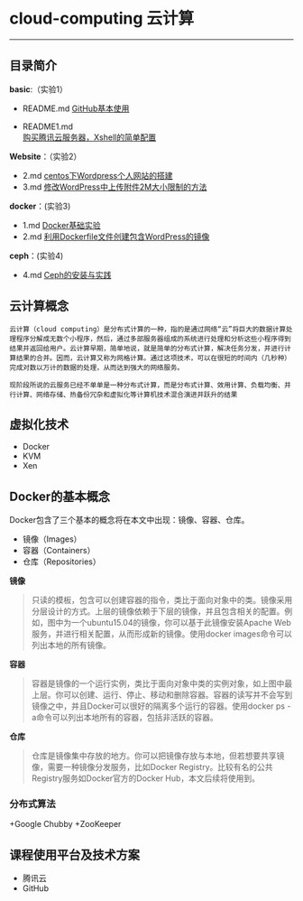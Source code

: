 # cloud-computing 云计算

***
## 目录简介

**basic**:（实验1）

+ README.md 
[GitHub基本使用](https://github.com/lyl10/cloud-computing/blob/master/basic/README.md)

+ README1.md  
[购买腾讯云服务器，Xshell的简单配置](https://github.com/lyl10/cloud-computing/blob/master/basic/README1.md)

**Website**：（实验2）

+ 2.md
[centos下Wordpress个人网站的搭建](https://github.com/lyl10/cloud-computing/blob/master/Website/2.md)
+ 3.md
[修改WordPress中上传附件2M大小限制的方法](https://github.com/lyl10/cloud-computing/blob/master/Website/3.md)

**docker**：(实验3)

+ 1.md
[Docker基础实验](https://github.com/lyl10/cloud-computing/blob/master/docker/1.md)
+ 2.md
[利用Dockerfile文件创建包含WordPress的镜像](https://github.com/lyl10/cloud-computing/blob/master/docker/2.md)

**ceph**：(实验4)
+ 4.md
[Ceph的安装与实践]()

## 云计算概念

    云计算（cloud computing）是分布式计算的一种，指的是通过网络“云”将巨大的数据计算处理程序分解成无数个小程序，然后，通过多部服务器组成的系统进行处理和分析这些小程序得到结果并返回给用户。云计算早期，简单地说，就是简单的分布式计算，解决任务分发，并进行计算结果的合并。因而，云计算又称为网格计算。通过这项技术，可以在很短的时间内（几秒种）完成对数以万计的数据的处理，从而达到强大的网络服务。

    现阶段所说的云服务已经不单单是一种分布式计算，而是分布式计算、效用计算、负载均衡、并行计算、网络存储、热备份冗杂和虚拟化等计算机技术混合演进并跃升的结果

## 虚拟化技术

+ Docker
+ KVM
+ Xen

## Docker的基本概念

Docker包含了三个基本的概念将在本文中出现：镜像、容器、仓库。

- 镜像（Images）
- 容器（Containers）
- 仓库（Repositories）

**镜像**

>只读的模板，包含可以创建容器的指令，类比于面向对象中的类。镜像采用分层设计的方式。上层的镜像依赖于下层的镜像，并且包含相关的配置。例如，图中为一个ubuntu15.04的镜像，你可以基于此镜像安装Apache Web服务，并进行相关配置，从而形成新的镜像。使用docker images命令可以列出本地的所有镜像。

**容器**

>容器是镜像的一个运行实例，类比于面向对象中类的实例对象，如上图中最上层。你可以创建、运行、停止、移动和删除容器。容器的读写并不会写到镜像之中，并且Docker可以很好的隔离多个运行的容器。使用docker ps -a命令可以列出本地所有的容器，包括非活跃的容器。

**仓库**

>仓库是镜像集中存放的地方。你可以把镜像存放与本地，但若想要共享镜像，需要一种镜像分发服务，比如Docker Registry。比较有名的公共Registry服务如Docker官方的Docker Hub，本文后续将使用到。

### 分布式算法

+Google Chubby
+ZooKeeper

## 课程使用平台及技术方案

+ 腾讯云
+ GitHub


